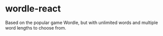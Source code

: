 # wordle-react

Based on the popular game Wordle, but with unlimited words and multiple word lengths to choose from.
